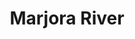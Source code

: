 ---
title: "Marjora River"
title_bn: "মারজোরা নদী"
description: "It’s a mountainous stream. It originated from Tripura of India and entered into Bangladesh through west of Dhaka-Sylhet Rail line and flows upto Rasulpur."
---
